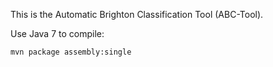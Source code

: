 This is the Automatic Brighton Classification Tool (ABC-Tool).

Use Java 7 to compile:

```
mvn package assembly:single
```

